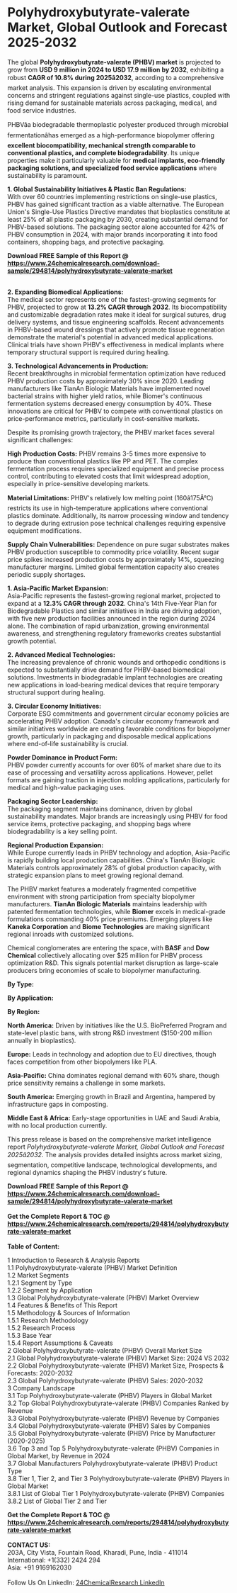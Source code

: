 <h1>Polyhydroxybutyrate-valerate Market, Global Outlook and Forecast 2025-2032</h1><p>The global <strong>Polyhydroxybutyrate-valerate (PHBV) market</strong> is projected to grow from <strong>USD 9 million in 2024 to USD 17.9 million by 2032</strong>, exhibiting a robust <strong>CAGR of 10.8% during 2025â2032</strong>, according to a comprehensive market analysis. This expansion is driven by escalating environmental concerns and stringent regulations against single-use plastics, coupled with rising demand for sustainable materials across packaging, medical, and food service industries.</p><p>PHBVâa biodegradable thermoplastic polyester produced through microbial fermentationâhas emerged as a high-performance biopolymer offering <strong>excellent biocompatibility, mechanical strength comparable to conventional plastics, and complete biodegradability</strong>. Its unique properties make it particularly valuable for <strong>medical implants, eco-friendly packaging solutions, and specialized food service applications</strong> where sustainability is paramount.</p><p><strong>1. Global Sustainability Initiatives &amp; Plastic Ban Regulations:</strong><br>
With over 60 countries implementing restrictions on single-use plastics, PHBV has gained significant traction as a viable alternative. The European Union's Single-Use Plastics Directive mandates that bioplastics constitute at least 25% of all plastic packaging by 2030, creating substantial demand for PHBV-based solutions. The packaging sector alone accounted for 42% of PHBV consumption in 2024, with major brands incorporating it into food containers, shopping bags, and protective packaging.</p><div><b>Download FREE Sample of this Report @ 
            <a href="https://www.24chemicalresearch.com/download-sample/294814/polyhydroxybutyrate-valerate-market">
            https://www.24chemicalresearch.com/download-sample/294814/polyhydroxybutyrate-valerate-market</a></b></div><br><p><strong>2. Expanding Biomedical Applications:</strong><br>
The medical sector represents one of the fastest-growing segments for PHBV, projected to grow at <strong>13.2% CAGR through 2032</strong>. Its biocompatibility and customizable degradation rates make it ideal for surgical sutures, drug delivery systems, and tissue engineering scaffolds. Recent advancements in PHBV-based wound dressings that actively promote tissue regeneration demonstrate the material's potential in advanced medical applications. Clinical trials have shown PHBV's effectiveness in medical implants where temporary structural support is required during healing.</p><p><strong>3. Technological Advancements in Production:</strong><br>
Recent breakthroughs in microbial fermentation optimization have reduced PHBV production costs by approximately 30% since 2020. Leading manufacturers like TianAn Biologic Materials have implemented novel bacterial strains with higher yield ratios, while Biomer's continuous fermentation systems decreased energy consumption by 40%. These innovations are critical for PHBV to compete with conventional plastics on price-performance metrics, particularly in cost-sensitive markets.</p><p>Despite its promising growth trajectory, the PHBV market faces several significant challenges:</p><p><strong>High Production Costs:</strong> PHBV remains 3-5 times more expensive to produce than conventional plastics like PP and PET. The complex fermentation process requires specialized equipment and precise process control, contributing to elevated costs that limit widespread adoption, especially in price-sensitive developing markets.</p><p><strong>Material Limitations:</strong> PHBV's relatively low melting point (160â175Â°C) restricts its use in high-temperature applications where conventional plastics dominate. Additionally, its narrow processing window and tendency to degrade during extrusion pose technical challenges requiring expensive equipment modifications.</p><p><strong>Supply Chain Vulnerabilities:</strong> Dependence on pure sugar substrates makes PHBV production susceptible to commodity price volatility. Recent sugar price spikes increased production costs by approximately 14%, squeezing manufacturer margins. Limited global fermentation capacity also creates periodic supply shortages.</p><p><strong>1. Asia-Pacific Market Expansion:</strong><br>
Asia-Pacific represents the fastest-growing regional market, projected to expand at a <strong>12.3% CAGR through 2032</strong>. China's 14th Five-Year Plan for Biodegradable Plastics and similar initiatives in India are driving adoption, with five new production facilities announced in the region during 2024 alone. The combination of rapid urbanization, growing environmental awareness, and strengthening regulatory frameworks creates substantial growth potential.</p><p><strong>2. Advanced Medical Technologies:</strong><br>
The increasing prevalence of chronic wounds and orthopedic conditions is expected to substantially drive demand for PHBV-based biomedical solutions. Investments in biodegradable implant technologies are creating new applications in load-bearing medical devices that require temporary structural support during healing.</p><p><strong>3. Circular Economy Initiatives:</strong><br>
Corporate ESG commitments and government circular economy policies are accelerating PHBV adoption. Canada's circular economy framework and similar initiatives worldwide are creating favorable conditions for biopolymer growth, particularly in packaging and disposable medical applications where end-of-life sustainability is crucial.</p><p><strong>Powder Dominance in Product Form:</strong><br>
	PHBV powder currently accounts for over 60% of market share due to its ease of processing and versatility across applications. However, pellet formats are gaining traction in injection molding applications, particularly for medical and high-value packaging uses.</p><p><strong>Packaging Sector Leadership:</strong><br>
	The packaging segment maintains dominance, driven by global sustainability mandates. Major brands are increasingly using PHBV for food service items, protective packaging, and shopping bags where biodegradability is a key selling point.</p><p><strong>Regional Production Expansion:</strong><br>
	While Europe currently leads in PHBV technology and adoption, Asia-Pacific is rapidly building local production capabilities. China's TianAn Biologic Materials controls approximately 28% of global production capacity, with strategic expansion plans to meet growing regional demand.</p><p>The PHBV market features a moderately fragmented competitive environment with strong participation from specialty biopolymer manufacturers. <strong>TianAn Biologic Materials</strong> maintains leadership with patented fermentation technologies, while <strong>Biomer</strong> excels in medical-grade formulations commanding 40% price premiums. Emerging players like <strong>Kaneka Corporation</strong> and <strong>Biome Technologies</strong> are making significant regional inroads with customized solutions.</p><p>Chemical conglomerates are entering the space, with <strong>BASF</strong> and <strong>Dow Chemical</strong> collectively allocating over $25 million for PHBV process optimization R&amp;D. This signals potential market disruption as large-scale producers bring economies of scale to biopolymer manufacturing.</p><p><strong>By Type:</strong></p><p><strong>By Application:</strong></p><p><strong>By Region:</strong></p><p><strong>North America:</strong> Driven by initiatives like the U.S. BioPreferred Program and state-level plastic bans, with strong R&amp;D investment ($150-200 million annually in bioplastics).</p><p><strong>Europe:</strong> Leads in technology and adoption due to EU directives, though faces competition from other biopolymers like PLA.</p><p><strong>Asia-Pacific:</strong> China dominates regional demand with 60% share, though price sensitivity remains a challenge in some markets.</p><p><strong>South America:</strong> Emerging growth in Brazil and Argentina, hampered by infrastructure gaps in composting.</p><p><strong>Middle East &amp; Africa:</strong> Early-stage opportunities in UAE and Saudi Arabia, with no local production currently.</p><p>This press release is based on the comprehensive market intelligence report <em>Polyhydroxybutyrate-valerate Market, Global Outlook and Forecast 2025â2032</em>. The analysis provides detailed insights across market sizing, segmentation, competitive landscape, technological developments, and regional dynamics shaping the PHBV industry's future.</p><div><b>Download FREE Sample of this Report @ 
            <a href="https://www.24chemicalresearch.com/download-sample/294814/polyhydroxybutyrate-valerate-market">
            https://www.24chemicalresearch.com/download-sample/294814/polyhydroxybutyrate-valerate-market</a></b></div><br><div><b>Get the Complete Report & TOC @ 
            <a href="https://www.24chemicalresearch.com/reports/294814/polyhydroxybutyrate-valerate-market">
            https://www.24chemicalresearch.com/reports/294814/polyhydroxybutyrate-valerate-market</a></b></div><br>
            <b>Table of Content:</b><p>1 Introduction to Research & Analysis Reports<br />
 1.1 Polyhydroxybutyrate-valerate (PHBV) Market Definition<br />
 1.2 Market Segments<br />
 1.2.1 Segment by Type<br />
 1.2.2 Segment by Application<br />
 1.3 Global Polyhydroxybutyrate-valerate (PHBV) Market Overview<br />
 1.4 Features & Benefits of This Report<br />
 1.5 Methodology & Sources of Information<br />
 1.5.1 Research Methodology<br />
 1.5.2 Research Process<br />
 1.5.3 Base Year<br />
 1.5.4 Report Assumptions & Caveats<br />
2 Global Polyhydroxybutyrate-valerate (PHBV) Overall Market Size<br />
 2.1 Global Polyhydroxybutyrate-valerate (PHBV) Market Size: 2024 VS 2032<br />
 2.2 Global Polyhydroxybutyrate-valerate (PHBV) Market Size, Prospects & Forecasts: 2020-2032<br />
 2.3 Global Polyhydroxybutyrate-valerate (PHBV) Sales: 2020-2032<br />
3 Company Landscape<br />
 3.1 Top Polyhydroxybutyrate-valerate (PHBV) Players in Global Market<br />
 3.2 Top Global Polyhydroxybutyrate-valerate (PHBV) Companies Ranked by Revenue<br />
 3.3 Global Polyhydroxybutyrate-valerate (PHBV) Revenue by Companies<br />
 3.4 Global Polyhydroxybutyrate-valerate (PHBV) Sales by Companies<br />
 3.5 Global Polyhydroxybutyrate-valerate (PHBV) Price by Manufacturer (2020-2025)<br />
 3.6 Top 3 and Top 5 Polyhydroxybutyrate-valerate (PHBV) Companies in Global Market, by Revenue in 2024<br />
 3.7 Global Manufacturers Polyhydroxybutyrate-valerate (PHBV) Product Type<br />
 3.8 Tier 1, Tier 2, and Tier 3 Polyhydroxybutyrate-valerate (PHBV) Players in Global Market<br />
 3.8.1 List of Global Tier 1 Polyhydroxybutyrate-valerate (PHBV) Companies<br />
 3.8.2 List of Global Tier 2 and Tier</p><div><b>Get the Complete Report & TOC @ 
            <a href="https://www.24chemicalresearch.com/reports/294814/polyhydroxybutyrate-valerate-market">
            https://www.24chemicalresearch.com/reports/294814/polyhydroxybutyrate-valerate-market</a></b></div><br><b>CONTACT US:</b><br>
            203A, City Vista, Fountain Road, Kharadi, Pune, India - 411014<br>
            International: +1(332) 2424 294<br>
            Asia: +91 9169162030 <br><br>
            Follow Us On LinkedIn: <a href="https://www.linkedin.com/company/24chemicalresearch/">24ChemicalResearch LinkedIn</a>